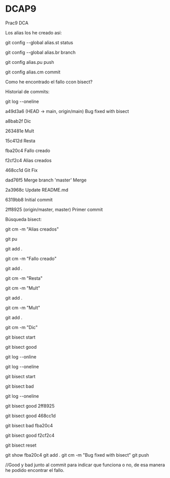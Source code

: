 # DCAP9

Prac9 DCA

Los alias los he creado así:

git config --global alias.st status

git config --global alias.br branch

git config alias.pu push

git config alias.cm commit


Como he encontrado el fallo ccon bisect?

Historial de commits:

git log --oneline

a49d3a6 (HEAD -> main, origin/main) Bug fixed with bisect

a8bab2f Dic

263481e Mult

15c412d Resta

fba20c4 Fallo creado

f2cf2c4 Alias creados


468cc1d Git Fix

dad76f5 Merge branch 'master' Merge

2a3968c Update README.md

6319bb8 Initial commit

2ff8925 (origin/master, master) Primer commit

Búsqueda bisect:

git cm -m "Alias creados"

git pu

git add .

git cm -m "Fallo creado"

git add .

git cm -m "Resta"

git cm -m "Mult"

git add .

git cm -m "Mult"

git add .

git cm -m "Dic"

git bisect start

git bisect good

git log --online

git log --oneline

git bisect start

git bisect bad

git log --oneline

git bisect good 2ff8925

git bisect good 468cc1d

git bisect bad fba20c4

git bisect good f2cf2c4

git bisect reset

git show fba20c4
git add .
git cm -m "Bug fixed with bisect"
git push

//Good y bad junto al commit para indicar que funciona o no, de esa manera he podido encontrar el fallo.

